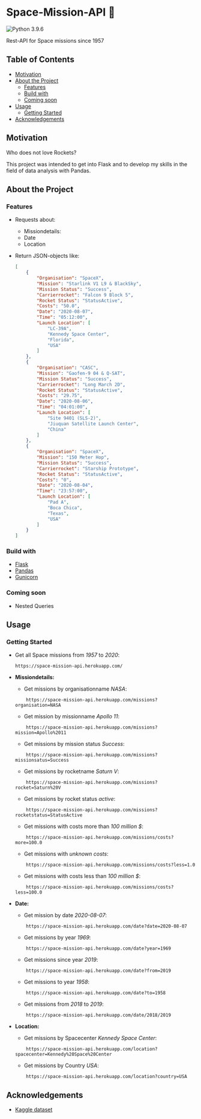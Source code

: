 # Space-Mission-API :rocket:

![Python 3.9.6](https://img.shields.io/badge/python-3.9.6-blue.svg)

Rest-API for Space missions since 1957

## Table of Contents

  - [Motivation](#motivation)
  - [About the Project](#about-the-project)
    - [Features](#features)
    - [Build with](#build-with)
    - [Coming soon](#coming-soon)
  - [Usage](#usage)
    - [Getting Started](#getting-started)
  - [Acknowledgements](#acknowledgements)

## Motivation

Who does not love Rockets?

This project was intended to get into Flask and to develop my skills in the field of data analysis with Pandas.

## About the Project

### Features

* Requests about:
    * Missiondetails:
    * Date
    * Location

* Return JSON-objects like:
    ```json
    [
        {
            "Organisation": "SpaceX",
            "Mission": "Starlink V1 L9 & BlackSky",
            "Mission Status": "Success",
            "Carrierrocket": "Falcon 9 Block 5",
            "Rocket Status": "StatusActive",
            "Costs": "50.0",
            "Date": "2020-08-07",
            "Time": "05:12:00",
            "Launch Location": [
                "LC-39A",
                "Kennedy Space Center",
                "Florida",
                "USA"
            ]
        },
        {
            "Organisation": "CASC",
            "Mission": "Gaofen-9 04 & Q-SAT",
            "Mission Status": "Success",
            "Carrierrocket": "Long March 2D",
            "Rocket Status": "StatusActive",
            "Costs": "29.75",
            "Date": "2020-08-06",
            "Time": "04:01:00",
            "Launch Location": [
                "Site 9401 (SLS-2)",
                "Jiuquan Satellite Launch Center",
                "China"
            ]
        },
        {
            "Organisation": "SpaceX",
            "Mission": "150 Meter Hop",
            "Mission Status": "Success",
            "Carrierrocket": "Starship Prototype",
            "Rocket Status": "StatusActive",
            "Costs": "0",
            "Date": "2020-08-04",
            "Time": "23:57:00",
            "Launch Location": [
                "Pad A",
                "Boca Chica",
                "Texas",
                "USA"
            ]
        }
    ]       
    ```

### Build with

* [Flask](https://flask.palletsprojects.com/en/1.1.x/)
* [Pandas](https://pandas.pydata.org/)
* [Gunicorn](https://gunicorn.org/)

### Coming soon

* Nested Queries

## Usage

### Getting Started

* Get all Space missions from *1957* to *2020*:
    ```url
    https://space-mission-api.herokuapp.com/
    ```
* **Missiondetails:**

    * Get missions by organisationname *NASA*:
    ```url
        https://space-mission-api.herokuapp.com/missions?organisation=NASA
    ```
    * Get mission by missionname *Apollo 11*:
    ```url
        https://space-mission-api.herokuapp.com/missions?mission=Apollo%2011
    ```
    * Get missions by mission status *Success*:
    ```url
        https://space-mission-api.herokuapp.com/missions?missionsatus=Success
    ```
    * Get missions by rocketname *Saturn V*:
    ```url
        https://space-mission-api.herokuapp.com/missions?rocket=Saturn%20V
    ```
    * Get missions by rocket status *active*:
    ```url
        https://space-mission-api.herokuapp.com/missions?rocketstatus=StatusActive
    ```
    * Get missions with costs more than *100 million $*:
    ```url
        https://space-mission-api.herokuapp.com/missions/costs?more=100.0
    ```
    * Get missions with *unknown costs*:
    ```url
        https://space-mission-api.herokuapp.com/missions/costs?less=1.0
    ```
    * Get missions with costs less than *100 million $*:
    ```url
        https://space-mission-api.herokuapp.com/missions/costs?less=100.0
    ```

* **Date:**


    * Get mission by date *2020-08-07*:
    ```url
        https://space-mission-api.herokuapp.com/date?date=2020-08-07
    ```
    * Get missions by year *1969*:
    ```url
        https://space-mission-api.herokuapp.com/date?year=1969
    ```
    * Get missions since year *2019*:
    ```url
        https://space-mission-api.herokuapp.com/date?from=2019
    ```
    * Get missions to year *1958*:
    ```url
        https://space-mission-api.herokuapp.com/date?to=1958
    ```
    * Get missions from *2018* to *2019*:
    ```url
        https://space-mission-api.herokuapp.com/date/2018/2019
    ```

* **Location:**

    * Get missions by Spacecenter *Kennedy Space Center*:
    ```url
        https://space-mission-api.herokuapp.com/location?spacecenter=Kennedy%20Space%20Center
    ```
    * Get missions by Country *USA*:
    ```url
        https://space-mission-api.herokuapp.com/location?country=USA
    ```
## Acknowledgements

* [Kaggle dataset](https://www.kaggle.com/agirlcoding/all-space-missions-from-1957)

